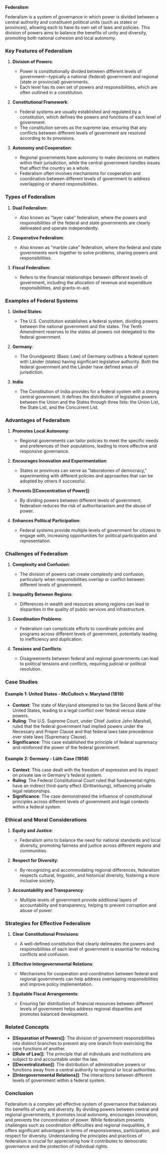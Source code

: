**Federalism**

Federalism is a system of governance in which power is divided between a central authority and constituent political units (such as states or provinces), allowing each to have its own set of laws and policies. This division of powers aims to balance the benefits of unity and diversity, promoting both national cohesion and local autonomy.

### Key Features of Federalism

1. **Division of Powers**:
   - Power is constitutionally divided between different levels of government—typically a national (federal) government and regional (state or provincial) governments.
   - Each level has its own set of powers and responsibilities, which are often outlined in a constitution.

2. **Constitutional Framework**:
   - Federal systems are usually established and regulated by a constitution, which defines the powers and functions of each level of government.
   - The constitution serves as the supreme law, ensuring that any conflicts between different levels of government are resolved according to its provisions.

3. **Autonomy and Cooperation**:
   - Regional governments have autonomy to make decisions on matters within their jurisdiction, while the central government handles issues that affect the country as a whole.
   - Federalism often involves mechanisms for cooperation and coordination between different levels of government to address overlapping or shared responsibilities.

### Types of Federalism

1. **Dual Federalism**:
   - Also known as "layer cake" federalism, where the powers and responsibilities of the federal and state governments are clearly delineated and operate independently.

2. **Cooperative Federalism**:
   - Also known as "marble cake" federalism, where the federal and state governments work together to solve problems, sharing powers and responsibilities.

3. **Fiscal Federalism**:
   - Refers to the financial relationships between different levels of government, including the allocation of revenue and expenditure responsibilities, and grants-in-aid.

### Examples of Federal Systems

1. **United States**:
   - The U.S. Constitution establishes a federal system, dividing powers between the national government and the states. The Tenth Amendment reserves to the states all powers not delegated to the federal government.

2. **Germany**:
   - The Grundgesetz (Basic Law) of Germany outlines a federal system with Länder (states) having significant legislative authority. Both the federal government and the Länder have defined areas of jurisdiction.

3. **India**:
   - The Constitution of India provides for a federal system with a strong central government. It defines the distribution of legislative powers between the Union and the States through three lists: the Union List, the State List, and the Concurrent List.

### Advantages of Federalism

1. **Promotes Local Autonomy**:
   - Regional governments can tailor policies to meet the specific needs and preferences of their populations, leading to more effective and responsive governance.

2. **Encourages Innovation and Experimentation**:
   - States or provinces can serve as "laboratories of democracy," experimenting with different policies and approaches that can be adopted by others if successful.

3. **Prevents [[Concentration of Power]]**:
   - By dividing powers between different levels of government, federalism reduces the risk of authoritarianism and the abuse of power.

4. **Enhances Political Participation**:
   - Federal systems provide multiple levels of government for citizens to engage with, increasing opportunities for political participation and representation.

### Challenges of Federalism

1. **Complexity and Confusion**:
   - The division of powers can create complexity and confusion, particularly when responsibilities overlap or conflict between different levels of government.

2. **Inequality Between Regions**:
   - Differences in wealth and resources among regions can lead to disparities in the quality of public services and infrastructure.

3. **Coordination Problems**:
   - Federalism can complicate efforts to coordinate policies and programs across different levels of government, potentially leading to inefficiency and duplication.

4. **Tensions and Conflicts**:
   - Disagreements between federal and regional governments can lead to political tensions and conflicts, requiring judicial or political resolution.

### Case Studies

#### Example 1: **United States - McCulloch v. Maryland (1819)**

- **Context**: The state of Maryland attempted to tax the Second Bank of the United States, leading to a legal conflict over federal versus state powers.
- **Ruling**: The U.S. Supreme Court, under Chief Justice John Marshall, ruled that the federal government had implied powers under the Necessary and Proper Clause and that federal laws take precedence over state laws (Supremacy Clause).
- **Significance**: This case established the principle of federal supremacy and reinforced the power of the federal government.

#### Example 2: **Germany - Lüth Case (1958)**

- **Context**: This case dealt with the freedom of expression and its impact on private law in Germany's federal system.
- **Ruling**: The Federal Constitutional Court ruled that fundamental rights have an indirect third-party effect (Drittwirkung), influencing private legal relationships.
- **Significance**: The case demonstrated the influence of constitutional principles across different levels of government and legal contexts within a federal system.

### Ethical and Moral Considerations

1. **Equity and Justice**:
   - Federalism aims to balance the need for national standards and local diversity, promoting fairness and justice across different regions and communities.

2. **Respect for Diversity**:
   - By recognizing and accommodating regional differences, federalism respects cultural, linguistic, and historical diversity, fostering a more inclusive society.

3. **Accountability and Transparency**:
   - Multiple levels of government provide additional layers of accountability and transparency, helping to prevent corruption and abuse of power.

### Strategies for Effective Federalism

1. **Clear Constitutional Provisions**:
   - A well-defined constitution that clearly delineates the powers and responsibilities of each level of government is essential for reducing conflicts and confusion.

2. **Effective Intergovernmental Relations**:
   - Mechanisms for cooperation and coordination between federal and regional governments can help address overlapping responsibilities and improve policy implementation.

3. **Equitable Fiscal Arrangements**:
   - Ensuring fair distribution of financial resources between different levels of government helps address regional disparities and promotes balanced development.

### Related Concepts

- **[[Separation of Powers]]**: The division of government responsibilities into distinct branches to prevent any one branch from exercising the core functions of another.
- **[[Rule of Law]]**: The principle that all individuals and institutions are subject to and accountable under the law.
- **[[Decentralization]]**: The distribution of administrative powers or functions away from a central authority to regional or local authorities.
- **[[Intergovernmental Relations]]**: The interactions between different levels of government within a federal system.

### Conclusion

Federalism is a complex yet effective system of governance that balances the benefits of unity and diversity. By dividing powers between central and regional governments, it promotes local autonomy, encourages innovation, and prevents the concentration of power. While federalism presents challenges such as coordination difficulties and regional inequalities, it offers significant advantages in terms of responsiveness, participation, and respect for diversity. Understanding the principles and practices of federalism is crucial for appreciating how it contributes to democratic governance and the protection of individual rights.